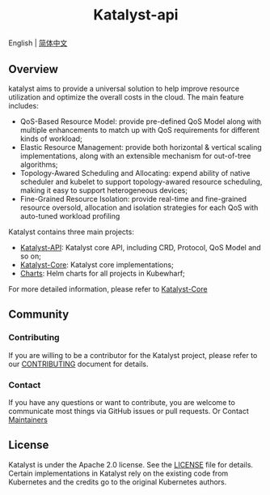 <h1 align="center">
  <p align="center">Katalyst-api</p>
</h1>

English | [简体中文](./README.zh.md)

## Overview

katalyst aims to provide a universal solution to help improve resource utilization and optimize the overall costs in the cloud. The main feature includes:
- QoS-Based Resource Model: provide pre-defined QoS Model along with multiple enhancements to match up with QoS requirements for different kinds of workload; 
- Elastic Resource Management: provide both horizontal & vertical scaling implementations, along with an extensible mechanism for out-of-tree algorithms;
- Topology-Awared Scheduling and Allocating: expend ability of native scheduler and kubelet to support topology-awared resource scheduling, making it easy to support heterogeneous devices;
- Fine-Grained Resource Isolation: provide real-time and fine-grained resource oversold, allocation and isolation strategies for each QoS with auto-tuned workload profiling

Katalyst contains three main projects:
- [Katalyst-API](https://github.com/kubewharf/katalyst-api.git): Katalyst core API, including CRD, Protocol, QoS Model and so on;
- [Katalyst-Core](https://github.com/kubewharf/katalyst-core.git): Katalyst core implementations;
- [Charts](https://github.com/kubewharf/charts.git): Helm charts for all projects in Kubewharf;

For more detailed information, please refer to [Katalyst-Core](https://github.com/kubewharf/katalyst-core.git)

## Community

### Contributing

If you are willing to be a contributor for the Katalyst project, please refer to our [CONTRIBUTING](CONTRIBUTING.md) document for details.

### Contact

If you have any questions or want to contribute, you are welcome to communicate most things via GitHub issues or pull requests.
Or Contact [Maintainers](./MAINTAINERS.md)

## License

Katalyst is under the Apache 2.0 license. See the [LICENSE](LICENSE) file for details.
Certain implementations in Katalyst rely on the existing code from Kubernetes and the credits go to the original Kubernetes authors.
